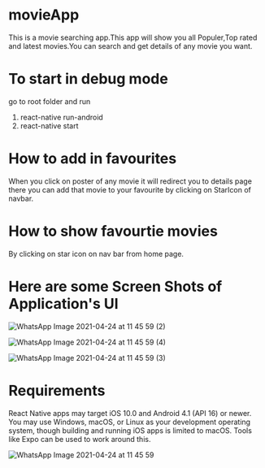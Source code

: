 # movieApp
This is a movie searching app.This app will show you all Populer,Top rated and latest movies.You can search and get details of any movie you want.

# To start in debug mode
go to root folder and run
1. react-native run-android 
2. react-native start

# How to add in favourites
When you click on poster of any movie it will redirect you to details page there you can add that movie to your favourite by clicking on StarIcon of navbar.

# How to show favourtie movies
By clicking on star icon on nav bar from home page.


# Here are some Screen Shots of Application's UI

![WhatsApp Image 2021-04-24 at 11 45 59 (2)](https://user-images.githubusercontent.com/48174414/115949461-ebcc2e80-a4f2-11eb-9c7f-25ef1adc0b3f.jpeg) 






![WhatsApp Image 2021-04-24 at 11 45 59 (4)](https://user-images.githubusercontent.com/48174414/115949457-e53db700-a4f2-11eb-840e-bc09e39edf8c.jpeg)






![WhatsApp Image 2021-04-24 at 11 45 59 (3)](https://user-images.githubusercontent.com/48174414/115949458-ea026b00-a4f2-11eb-9a2c-9c4710b36166.jpeg)





# Requirements
React Native apps may target iOS 10.0 and Android 4.1 (API 16) or newer. You may use Windows, macOS, or Linux as your development operating system, though building and running iOS apps is limited to macOS. Tools like Expo can be used to work around this.




![WhatsApp Image 2021-04-24 at 11 45 59](https://user-images.githubusercontent.com/48174414/115949462-ee2e8880-a4f2-11eb-8399-06123d745e66.jpeg)
